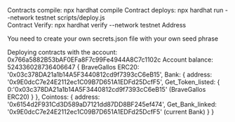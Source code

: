 Contracts compile:
    npx hardhat compile
Contract deploys:
    npx hardhat run --network testnet scripts/deploy.js    
Contract Verify:
    npx hardhat  verify --network testnet Address

You need to create your own secrets.json file with your own seed phrase


Deploying contracts with the account: 0x766a5882B53bAF0EFa8F7c99Fe4944A8C7c1102c
Account balance: 524336028736406647
{
  BraveGallos ERC20: '0x03c378DA21a1b14A5F3440812cd9f7393cC6eB15',
  Bank: {
    address: '0x9E0dcC7e24E2112ec1C09B7D651A1EDFd25DcfF5',
    Get_Token_listed: {
                        0:'0x03c378DA21a1b14A5F3440812cd9f7393cC6eB15' (BraveGallos ERC20)
                       }
  },
  Cointoss: {
    address: '0x6154d2F931Cd3D589aD7121dd87DD8BF245ef474',
    Get_Bank_linked: '0x9E0dcC7e24E2112ec1C09B7D651A1EDFd25DcfF5' (current Bank)
  }
}

